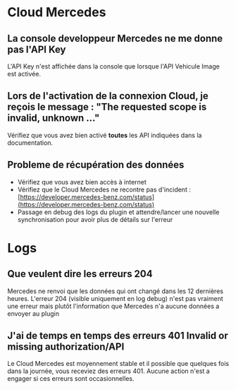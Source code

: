 # Cloud Mercedes

## La console developpeur Mercedes ne me donne pas l'API Key

L'API Key n'est affichée dans la console que lorsque l'API Vehicule Image est activée.

## Lors de l'activation de la connexion Cloud, je reçois le message : "The requested scope is invalid, unknown ..."

Vérifiez que vous avez bien activé __toutes__ les API indiquées dans la documentation.

## Probleme de récupération des données

-   Vérifiez que vous avez bien accès à internet
-   Vérifiez que le Cloud Mercedes ne recontre pas d'incident : [https://developer.mercedes-benz.com/status](https://developer.mercedes-benz.com/status)
-   Passage en debug des logs du plugin et attendre/lancer une nouvelle synchronisation pour avoir plus de détails sur l'erreur

# Logs

## Que veulent dire les erreurs 204

Mercedes ne renvoi que les données qui ont changé dans les 12 dernières heures. L'erreur 204 (visible uniquement en log debug) n'est pas vraiment une erreur mais plutôt l'information que Mercedes n'a aucune données a envoyer au plugin

## J'ai de temps en temps des erreurs 401 Invalid or missing authorization/API

Le Cloud Mercedes est moyennement stable et il possible que quelques fois dans la journée, vous receviez des erreurs 401. Aucune action n'est a engager si ces erreurs sont occasionnelles.